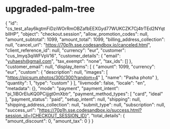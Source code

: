 # upgraded-palm-tree
{
  "id": "cs_test_a1ay6kgtmFiDziWOrRmOBZafbEEXGyd77WUKCZK7Cj4trTEd2NYqtbllHP",
  "object": "checkout.session",
  "allow_promotion_codes": null,
  "amount_subtotal": 1099,
  "amount_total": 1099,
  "billing_address_collection": null,
  "cancel_url": "https://70p1h.sse.codesandbox.io/canceled.html",
  "client_reference_id": null,
  "currency": "eur",
  "customer": "cus_Imyq3qiWFVpV16",
  "customer_details": {
    "email": "yuhaesh@gmail.com",
    "tax_exempt": "none",
    "tax_ids": []
  },
  "customer_email": null,
  "display_items": [
    {
      "amount": 1099,
      "currency": "eur",
      "custom": {
        "description": null,
        "images": [
          "https://picsum.photos/300/300?random=4"
        ],
        "name": "Pasha photo"
      },
      "quantity": 1,
      "type": "custom"
    }
  ],
  "livemode": false,
  "locale": "en",
  "metadata": {},
  "mode": "payment",
  "payment_intent": "pi_1IBOrEIuKQ0PCijjgt0mXbtr",
  "payment_method_types": [
    "card",
    "ideal"
  ],
  "payment_status": "paid",
  "setup_intent": null,
  "shipping": null,
  "shipping_address_collection": null,
  "submit_type": null,
  "subscription": null,
  "success_url": "https://70p1h.sse.codesandbox.io/success.html?session_id={CHECKOUT_SESSION_ID}",
  "total_details": {
    "amount_discount": 0,
    "amount_tax": 0
  }
}
